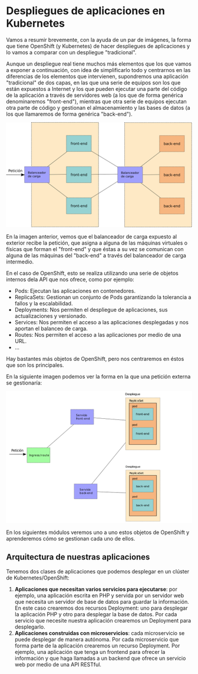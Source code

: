 # Despliegues de aplicaciones en Kubernetes

Vamos a resumir brevemente, con la ayuda de un par de imágenes, la forma que tiene OpenShift (y Kubernetes) de hacer despliegues de aplicaciones y lo vamos a comparar con un despliegue "tradicional".

Aunque un despliegue real tiene muchos más elementos que los que vamos a exponer a continuación, con idea de simplificarlo todo y centrarnos en las diferencias de los elementos que intervienen, supondremos una aplicación "tradicional" de dos capas, en las que una serie de equipos son los que están expuestos a Internet y los que pueden ejecutar una parte del código de la aplicación a través de servidores web (a los que de forma genérica denominaremos "front-end"), mientras que otra serie de equipos ejecutan otra parte de código y gestionan el almacenamiento y las bases de datos (a los que llamaremos de forma genérica "back-end").

![esquema_tradicional](img/esquema-tradicional.png)

En la imagen anterior, vemos que el balanceador de carga expuesto al exterior recibe la petición, que asigna a alguna de las máquinas virtuales o físicas que forman el "front-end" y que éstas a su vez se comunican con alguna de las máquinas del "back-end" a través del
balanceador de carga intermedio.

En el caso de OpenShift, esto se realiza utilizando una serie de objetos internos dela API que nos ofrece, como por ejemplo:
* Pods: Ejecutan las aplicaciones en contenedores.
* ReplicaSets: Gestionan un conjunto de Pods garantizando la tolerancia a fallos y la escalabilidad.
* Deployments: Nos permiten el despliegue de aplicaciones, sus actualizaciones y versionado. 
* Services: Nos permiten el acceso a las aplicaciones desplegadas y nos aportan el balanceo de carga.
* Routes: Nos permiten el acceso a las aplicaciones por medio de una URL.
* ... 

Hay bastantes más objetos de OpenShift, pero nos centraremos en éstos que son los principales. 

En la siguiente imagen podemos ver la forma en la que una petición externa se gestionaría:

![esquema_os](img/esquema-os.png)

En los siguientes módulos veremos uno a uno estos objetos de OpenShift y aprenderemos  cómo se gestionan cada uno de ellos.

## Arquitectura de nuestras aplicaciones

Tenemos dos clases de aplicaciones que podemos desplegar en un clúster de Kubernetes/OpenShift:

1. **Aplicaciones que necesitan varios servicios para ejecutarse**: por ejemplo, una aplicación escrita en PHP y servida por un servidor web que necesita un servidor de base de datos para guardar la información. En este caso crearemos dos recursos Deployment: uno para desplegar la aplicación PHP y otro para desplegar la base de datos. Por cada servicio que necesite nuestra aplicación crearemos un Deployment para desplegarlo.
2. **Aplicaciones construidas con microservicios**: cada microservicio se puede desplegar de manera autónoma. Por cada microservicio que forma parte de la aplicación crearemos un recurso Deployment. Por ejemplo, una aplicación que tenga un frontend para ofrecer la información y que haga llamadas a un backend que ofrece un servicio web por medio de una API RESTful.